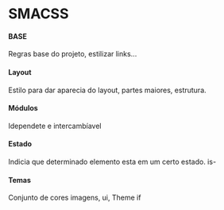 # SMACSS

#### BASE
  Regras base do projeto, estilizar links...

#### Layout  
  Estilo para dar aparecia  do layout, partes maiores, estrutura.

#### Módulos
  Idependete e intercambíavel

#### Estado
  Indicia que determinado elemento esta em um certo estado.
  is-

#### Temas
Conjunto de cores imagens, ui,
 Theme if
